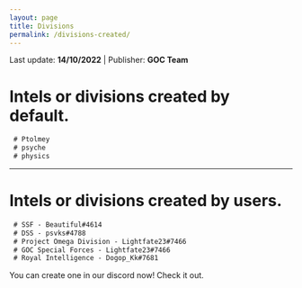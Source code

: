 ```yaml
---
layout: page
title: Divisions
permalink: /divisions-created/
---
```


Last update: **14/10/2022** | Publisher: **GOC Team**

# Intels or divisions created by default.

```markdown
 # Ptolmey
 # psyche
 # physics
```

---

# Intels or divisions created by users.

```markdown
 # SSF - Beautiful#4614
 # DSS - psvks#4788
 # Project Omega Division - Lightfate23#7466
 # GOC Special Forces - Lightfate23#7466
 # Royal Intelligence - Dogop_Kk#7681
```



You can create one in our discord now!
Check it out.